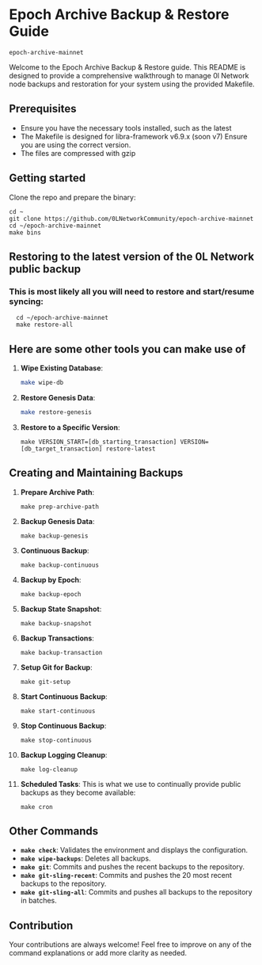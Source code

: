 # Epoch Archive Backup & Restore Guide

`epoch-archive-mainnet`

Welcome to the Epoch Archive Backup & Restore guide. This README is designed to provide a comprehensive walkthrough to manage 0l Network node backups and restoration for your system using the provided Makefile.

## Prerequisites

- Ensure you have the necessary tools installed, such as the latest
- The Makefile is designed for libra-framework v6.9.x (soon v7) Ensure you are using the correct version.
- The files are compressed with gzip

## Getting started

  Clone the repo and prepare the binary:
  
  ```
  cd ~
  git clone https://github.com/0LNetworkCommunity/epoch-archive-mainnet
  cd ~/epoch-archive-mainnet
  make bins
  ```


## Restoring to the latest version of the 0L Network public backup

### This is most likely all you will need to restore and start/resume syncing:

  ```
    cd ~/epoch-archive-mainnet
    make restore-all
  ```


## Here are some other tools you can make use of
  
1. **Wipe Existing Database**:
    ```bash
    make wipe-db
    ```

2. **Restore Genesis Data**:
    ```bash
    make restore-genesis
    ```

3. **Restore to a Specific Version**:
    ```
    make VERSION_START=[db_starting_transaction] VERSION=[db_target_transaction] restore-latest
    ```


## Creating and Maintaining Backups

1. **Prepare Archive Path**:
    ```
    make prep-archive-path
    ```

2. **Backup Genesis Data**:
    ```
    make backup-genesis
    ```

3. **Continuous Backup**:
    ```
    make backup-continuous
    ```

4. **Backup by Epoch**:
    ```
    make backup-epoch
    ```

5. **Backup State Snapshot**:
    ```
    make backup-snapshot
    ```

6. **Backup Transactions**:
    ```
    make backup-transaction
    ```

7. **Setup Git for Backup**:
    ```
    make git-setup
    ```

8. **Start Continuous Backup**:
    ```
    make start-continuous
    ```

9. **Stop Continuous Backup**:
    ```
    make stop-continuous
    ```

10. **Backup Logging Cleanup**:
    ```
    make log-cleanup
    ```

11. **Scheduled Tasks**:
    This is what we use to continually provide public backups as they become available:
    ```
    make cron
    ```

## Other Commands

- **`make check`**: Validates the environment and displays the configuration.
- **`make wipe-backups`**: Deletes all backups.
- **`make git`**: Commits and pushes the recent backups to the repository.
- **`make git-sling-recent`**: Commits and pushes the 20 most recent backups to the repository.
- **`make git-sling-all`**: Commits and pushes all backups to the repository in batches.

## Contribution

Your contributions are always welcome! Feel free to improve on any of the command explanations or add more clarity as needed.
